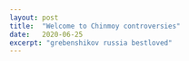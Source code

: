 ```yaml
---
layout: post
title:  "Welcome to Chinmoy controversies"
date:   2020-06-25
excerpt: "grebenshikov russia bestloved"
---
```

